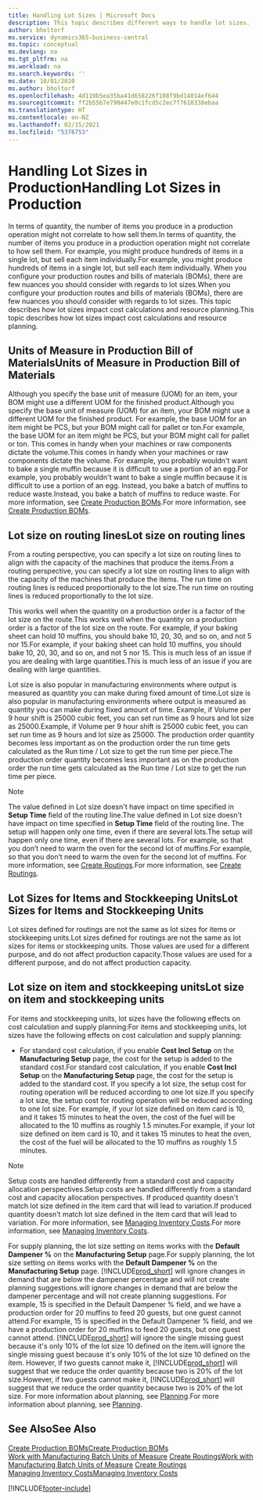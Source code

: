 ```yaml
---
title: Handling Lot Sizes | Microsoft Docs
description: This topic describes different ways to handle lot sizes.
author: bholtorf
ms.service: dynamics365-business-central
ms.topic: conceptual
ms.devlang: na
ms.tgt_pltfrm: na
ms.workload: na
ms.search.keywords: ''
ms.date: 10/01/2020
ms.author: bholtorf
ms.openlocfilehash: 4d119b5ea35ba41d658226f108f9bd14014ef644
ms.sourcegitcommit: ff2b55b7e790447e0c1fcd5c2ec7f7610338ebaa
ms.translationtype: HT
ms.contentlocale: en-NZ
ms.lasthandoff: 02/15/2021
ms.locfileid: "5376753"
---
```

# <a name="handling-lot-sizes-in-production"></a><span data-ttu-id="be3fa-103">Handling Lot Sizes in Production</span><span class="sxs-lookup"><span data-stu-id="be3fa-103">Handling Lot Sizes in Production</span></span>
<span data-ttu-id="be3fa-104">In terms of quantity, the number of items you produce in a production operation might not correlate to how sell them.</span><span class="sxs-lookup"><span data-stu-id="be3fa-104">In terms of quantity, the number of items you produce in a production operation might not correlate to how sell them.</span></span> <span data-ttu-id="be3fa-105">For example, you might produce hundreds of items in a single lot, but sell each item individually.</span><span class="sxs-lookup"><span data-stu-id="be3fa-105">For example, you might produce hundreds of items in a single lot, but sell each item individually.</span></span> <span data-ttu-id="be3fa-106">When you configure your production routes and bills of materials (BOMs), there are few nuances you should consider with regards to lot sizes.</span><span class="sxs-lookup"><span data-stu-id="be3fa-106">When you configure your production routes and bills of materials (BOMs), there are few nuances you should consider with regards to lot sizes.</span></span> <span data-ttu-id="be3fa-107">This topic describes how lot sizes impact cost calculations and resource planning.</span><span class="sxs-lookup"><span data-stu-id="be3fa-107">This topic describes how lot sizes impact cost calculations and resource planning.</span></span>

## <a name="units-of-measure-in-production-bill-of-materials"></a><span data-ttu-id="be3fa-108">Units of Measure in Production Bill of Materials</span><span class="sxs-lookup"><span data-stu-id="be3fa-108">Units of Measure in Production Bill of Materials</span></span>
<span data-ttu-id="be3fa-109">Although you specify the base unit of measure (UOM) for an item, your BOM might use a different UOM for the finished product.</span><span class="sxs-lookup"><span data-stu-id="be3fa-109">Although you specify the base unit of measure (UOM) for an item, your BOM might use a different UOM for the finished product.</span></span> <span data-ttu-id="be3fa-110">For example, the base UOM for an item might be PCS, but your BOM might call for pallet or ton.</span><span class="sxs-lookup"><span data-stu-id="be3fa-110">For example, the base UOM for an item might be PCS, but your BOM might call for pallet or ton.</span></span> <span data-ttu-id="be3fa-111">This comes in handy when your machines or raw components dictate the volume.</span><span class="sxs-lookup"><span data-stu-id="be3fa-111">This comes in handy when your machines or raw components dictate the volume.</span></span> <span data-ttu-id="be3fa-112">For example, you probably wouldn't want to bake a single muffin because it is difficult to use a portion of an egg.</span><span class="sxs-lookup"><span data-stu-id="be3fa-112">For example, you probably wouldn't want to bake a single muffin because it is difficult to use a portion of an egg.</span></span> <span data-ttu-id="be3fa-113">Instead, you bake a batch of muffins to reduce waste.</span><span class="sxs-lookup"><span data-stu-id="be3fa-113">Instead, you bake a batch of muffins to reduce waste.</span></span> <span data-ttu-id="be3fa-114">For more information, see [Create Production BOMs](production-how-to-create-production-boms.md).</span><span class="sxs-lookup"><span data-stu-id="be3fa-114">For more information, see [Create Production BOMs](production-how-to-create-production-boms.md).</span></span>

## <a name="lot-size-on-routing-lines"></a><span data-ttu-id="be3fa-115">Lot size on routing lines</span><span class="sxs-lookup"><span data-stu-id="be3fa-115">Lot size on routing lines</span></span>
<span data-ttu-id="be3fa-116">From a routing perspective, you can specify a lot size on routing lines to align with the capacity of the machines that produce the items.</span><span class="sxs-lookup"><span data-stu-id="be3fa-116">From a routing perspective, you can specify a lot size on routing lines to align with the capacity of the machines that produce the items.</span></span> <span data-ttu-id="be3fa-117">The run time on routing lines is reduced proportionally to the lot size.</span><span class="sxs-lookup"><span data-stu-id="be3fa-117">The run time on routing lines is reduced proportionally to the lot size.</span></span> 

<span data-ttu-id="be3fa-118">This works well when the quantity on a production order is a factor of the lot size on the route.</span><span class="sxs-lookup"><span data-stu-id="be3fa-118">This works well when the quantity on a production order is a factor of the lot size on the route.</span></span> <span data-ttu-id="be3fa-119">For example, if your baking sheet can hold 10 muffins, you should bake 10, 20, 30, and so on, and not 5 nor 15.</span><span class="sxs-lookup"><span data-stu-id="be3fa-119">For example, if your baking sheet can hold 10 muffins, you should bake 10, 20, 30, and so on, and not 5 nor 15.</span></span>  <span data-ttu-id="be3fa-120">This is much less of an issue if you are dealing with large quantities.</span><span class="sxs-lookup"><span data-stu-id="be3fa-120">This is much less of an issue if you are dealing with large quantities.</span></span>

<span data-ttu-id="be3fa-121">Lot size is also popular in manufacturing environments where output is measured as quantity you can make during fixed amount of time.</span><span class="sxs-lookup"><span data-stu-id="be3fa-121">Lot size is also popular in manufacturing environments where output is measured as quantity you can make during fixed amount of time.</span></span> <span data-ttu-id="be3fa-122">Example, if Volume per 9 hour shift is 25000 cubic feet, you can set run time as 9 hours and lot size as 25000.</span><span class="sxs-lookup"><span data-stu-id="be3fa-122">Example, if Volume per 9 hour shift is 25000 cubic feet, you can set run time as 9 hours and lot size as 25000.</span></span>
<span data-ttu-id="be3fa-123">The production order quantity becomes less important as on the production order the run time gets calculated as the Run time / Lot size to get the run time per piece.</span><span class="sxs-lookup"><span data-stu-id="be3fa-123">The production order quantity becomes less important as on the production order the run time gets calculated as the Run time / Lot size to get the run time per piece.</span></span>
 
> [!NOTE]
> <span data-ttu-id="be3fa-124">The value defined in Lot size doesn't have impact on time specified in **Setup Time** field of the routing line.</span><span class="sxs-lookup"><span data-stu-id="be3fa-124">The value defined in Lot size doesn't have impact on time specified in **Setup Time** field of the routing line.</span></span> <span data-ttu-id="be3fa-125">The setup will happen only one time, even if there are several lots.</span><span class="sxs-lookup"><span data-stu-id="be3fa-125">The setup will happen only one time, even if there are several lots.</span></span> <span data-ttu-id="be3fa-126">For example, so that you don’t need to warm the oven for the second lot of muffins.</span><span class="sxs-lookup"><span data-stu-id="be3fa-126">For example, so that you don’t need to warm the oven for the second lot of muffins.</span></span> <span data-ttu-id="be3fa-127">For more information, see [Create Routings](production-how-to-create-routings.md).</span><span class="sxs-lookup"><span data-stu-id="be3fa-127">For more information, see [Create Routings](production-how-to-create-routings.md).</span></span>

## <a name="lot-sizes-for-items-and-stockkeeping-units"></a><span data-ttu-id="be3fa-128">Lot Sizes for Items and Stockkeeping Units</span><span class="sxs-lookup"><span data-stu-id="be3fa-128">Lot Sizes for Items and Stockkeeping Units</span></span>
<span data-ttu-id="be3fa-129">Lot sizes defined for routings are not the same as lot sizes for items or stockkeeping units.</span><span class="sxs-lookup"><span data-stu-id="be3fa-129">Lot sizes defined for routings are not the same as lot sizes for items or stockkeeping units.</span></span> <span data-ttu-id="be3fa-130">Those values are used for a different purpose, and do not affect production capacity.</span><span class="sxs-lookup"><span data-stu-id="be3fa-130">Those values are used for a different purpose, and do not affect production capacity.</span></span> 

## <a name="lot-size-on-item-and-stockkeeping-units"></a><span data-ttu-id="be3fa-131">Lot size on item and stockkeeping units</span><span class="sxs-lookup"><span data-stu-id="be3fa-131">Lot size on item and stockkeeping units</span></span>
<span data-ttu-id="be3fa-132">For items and stockkeeping units, lot sizes have the following effects on cost calculation and supply planning:</span><span class="sxs-lookup"><span data-stu-id="be3fa-132">For items and stockkeeping units, lot sizes have the following effects on cost calculation and supply planning:</span></span>

* <span data-ttu-id="be3fa-133">For standard cost calculation, if you enable **Cost Incl Setup** on the **Manufacturing Setup** page, the cost for the setup is added to the standard cost.</span><span class="sxs-lookup"><span data-stu-id="be3fa-133">For standard cost calculation, if you enable **Cost Incl Setup** on the **Manufacturing Setup** page, the cost for the setup is added to the standard cost.</span></span> <span data-ttu-id="be3fa-134">If you specify a lot size, the setup cost for routing operation will be reduced according to one lot size.</span><span class="sxs-lookup"><span data-stu-id="be3fa-134">If you specify a lot size, the setup cost for routing operation will be reduced according to one lot size.</span></span> <span data-ttu-id="be3fa-135">For example, if your lot size defined on item card is 10, and it takes 15 minutes to heat the oven, the cost of the fuel will be allocated to the 10 muffins as roughly 1.5 minutes.</span><span class="sxs-lookup"><span data-stu-id="be3fa-135">For example, if your lot size defined on item card is 10, and it takes 15 minutes to heat the oven, the cost of the fuel will be allocated to the 10 muffins as roughly 1.5 minutes.</span></span> 

> [!NOTE]
> <span data-ttu-id="be3fa-136">Setup costs are handled differently from a standard cost and capacity allocation perspectives.</span><span class="sxs-lookup"><span data-stu-id="be3fa-136">Setup costs are handled differently from a standard cost and capacity allocation perspectives.</span></span> <span data-ttu-id="be3fa-137">If produced quantity doesn't match lot size defined in the item card that will lead to variation.</span><span class="sxs-lookup"><span data-stu-id="be3fa-137">If produced quantity doesn't match lot size defined in the item card that will lead to variation.</span></span> <span data-ttu-id="be3fa-138">For more information, see [Managing Inventory Costs](finance-manage-inventory-costs.md).</span><span class="sxs-lookup"><span data-stu-id="be3fa-138">For more information, see [Managing Inventory Costs](finance-manage-inventory-costs.md).</span></span> <!--not sure that I got this part right seems to repeat the first example.-->

<span data-ttu-id="be3fa-139">For supply planning, the lot size setting on items works with the **Default Dampener %** on the **Manufacturing Setup** page.</span><span class="sxs-lookup"><span data-stu-id="be3fa-139">For supply planning, the lot size setting on items works with the **Default Dampener %** on the **Manufacturing Setup** page.</span></span> [!INCLUDE[prod_short](includes/prod_short.md)] <span data-ttu-id="be3fa-140">will ignore changes in demand that are below the dampener percentage and will not create planning suggestions.</span><span class="sxs-lookup"><span data-stu-id="be3fa-140">will ignore changes in demand that are below the dampener percentage and will not create planning suggestions.</span></span> <span data-ttu-id="be3fa-141">For example, 15 is specified in the Default Dampener % field, and we have a production order for 20 muffins to feed 20 guests, but one guest cannot attend.</span><span class="sxs-lookup"><span data-stu-id="be3fa-141">For example, 15 is specified in the Default Dampener % field, and we have a production order for 20 muffins to feed 20 guests, but one guest cannot attend.</span></span> [!INCLUDE[prod_short](includes/prod_short.md)] <span data-ttu-id="be3fa-142">will ignore the single missing guest because it's only 10% of the lot size 10 defined on the item.</span><span class="sxs-lookup"><span data-stu-id="be3fa-142">will ignore the single missing guest because it's only 10% of the lot size 10 defined on the item.</span></span> <span data-ttu-id="be3fa-143">However, if two guests cannot make it, [!INCLUDE[prod_short](includes/prod_short.md)] will suggest that we reduce the order quantity because two is 20% of the lot size.</span><span class="sxs-lookup"><span data-stu-id="be3fa-143">However, if two guests cannot make it, [!INCLUDE[prod_short](includes/prod_short.md)] will suggest that we reduce the order quantity because two is 20% of the lot size.</span></span> <span data-ttu-id="be3fa-144">For more information about planning, see [Planning](production-planning.md).</span><span class="sxs-lookup"><span data-stu-id="be3fa-144">For more information about planning, see [Planning](production-planning.md).</span></span>

## <a name="see-also"></a><span data-ttu-id="be3fa-145">See Also</span><span class="sxs-lookup"><span data-stu-id="be3fa-145">See Also</span></span>
[<span data-ttu-id="be3fa-146">Create Production BOMs</span><span class="sxs-lookup"><span data-stu-id="be3fa-146">Create Production BOMs</span></span>](production-how-to-create-production-boms.md)  
<span data-ttu-id="be3fa-147">[Work with Manufacturing Batch Units of Measure](production-how-to-use-the-manufacturing-batch-unit-of-measure.md)
[Create Routings](production-how-to-create-routings.md)</span><span class="sxs-lookup"><span data-stu-id="be3fa-147">[Work with Manufacturing Batch Units of Measure](production-how-to-use-the-manufacturing-batch-unit-of-measure.md)
[Create Routings](production-how-to-create-routings.md)</span></span>  
[<span data-ttu-id="be3fa-148">Managing Inventory Costs</span><span class="sxs-lookup"><span data-stu-id="be3fa-148">Managing Inventory Costs</span></span>](finance-manage-inventory-costs.md)


[!INCLUDE[footer-include](includes/footer-banner.md)]